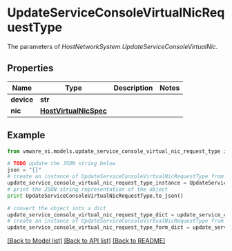 # UpdateServiceConsoleVirtualNicRequestType

The parameters of *HostNetworkSystem.UpdateServiceConsoleVirtualNic*. 

## Properties
Name | Type | Description | Notes
------------ | ------------- | ------------- | -------------
**device** | **str** |  | 
**nic** | [**HostVirtualNicSpec**](HostVirtualNicSpec.md) |  | 

## Example

```python
from vmware_vi.models.update_service_console_virtual_nic_request_type import UpdateServiceConsoleVirtualNicRequestType

# TODO update the JSON string below
json = "{}"
# create an instance of UpdateServiceConsoleVirtualNicRequestType from a JSON string
update_service_console_virtual_nic_request_type_instance = UpdateServiceConsoleVirtualNicRequestType.from_json(json)
# print the JSON string representation of the object
print UpdateServiceConsoleVirtualNicRequestType.to_json()

# convert the object into a dict
update_service_console_virtual_nic_request_type_dict = update_service_console_virtual_nic_request_type_instance.to_dict()
# create an instance of UpdateServiceConsoleVirtualNicRequestType from a dict
update_service_console_virtual_nic_request_type_form_dict = update_service_console_virtual_nic_request_type.from_dict(update_service_console_virtual_nic_request_type_dict)
```
[[Back to Model list]](../README.md#documentation-for-models) [[Back to API list]](../README.md#documentation-for-api-endpoints) [[Back to README]](../README.md)



